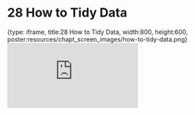# 28 How to Tidy Data
 
{type: iframe, title:28 How to Tidy Data, width:800, height:600, poster:resources/chapt_screen_images/how-to-tidy-data.png}
![](https://datatrail-jhu.github.io/DataTrail_ReOrg/no_toc/how-to-tidy-data.html)
 

 
